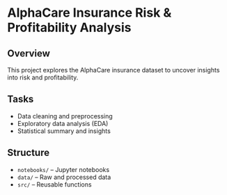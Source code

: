 # AlphaCare Insurance Risk & Profitability Analysis

## Overview
This project explores the AlphaCare insurance dataset to uncover insights into risk and profitability.

## Tasks
- Data cleaning and preprocessing
- Exploratory data analysis (EDA)
- Statistical summary and insights

## Structure
- `notebooks/` – Jupyter notebooks
- `data/` – Raw and processed data
- `src/` – Reusable functions
